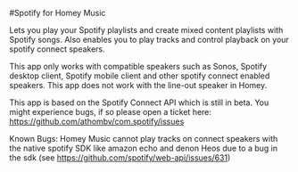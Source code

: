 #Spotify for Homey Music

Lets you play your Spotify playlists and create mixed content playlists with Spotify songs.
Also enables you to play tracks and control playback on your spotify connect speakers.

This app only works with compatible speakers such as Sonos, Spotify desktop client, Spotify mobile client and other spotify connect enabled speakers.
This app does not work with the line-out speaker in Homey.

This app is based on the Spotify Connect API which is still in beta.
You might experience bugs, if so please open a ticket here: https://github.com/athombv/com.spotify/issues

Known Bugs: 
Homey Music cannot play tracks on connect speakers with the native spotify SDK like amazon echo and denon Heos due to a bug in the sdk (see https://github.com/spotify/web-api/issues/631) 